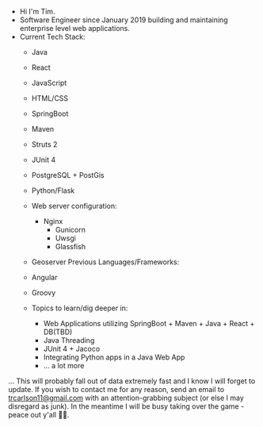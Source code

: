 - Hi I'm Tim. 
- Software Engineer since January 2019 building and maintaining enterprise level web applications.
- Current Tech Stack:
  - Java
  - React
  - JavaScript
  - HTML/CSS
  - SpringBoot
  - Maven
  - Struts 2
  - JUnit 4
  - PostgreSQL + PostGis
  - Python/Flask
  - Web server configuration:
    - Nginx
      - Gunicorn
      - Uwsgi
      - Glassfish
  - Geoserver
Previous Languages/Frameworks:
  - Angular
  - Groovy
  
  - Topics to learn/dig deeper in:
    - Web Applications utilizing SpringBoot + Maven + Java + React + DB(TBD)
    - Java Threading
    - JUnit 4 + Jacoco
    - Integrating Python apps in a Java Web App
    - ... a lot more
    
... This will probably fall out of data extremely fast and I know I will forget to update. 
If you wish to contact me for any reason, send an email to trcarlson11@gmail.com with an attention-grabbing subject (or else I may disregard as junk). In the meantime I will be busy taking over the game - peace out y'all ✌🏽. 

